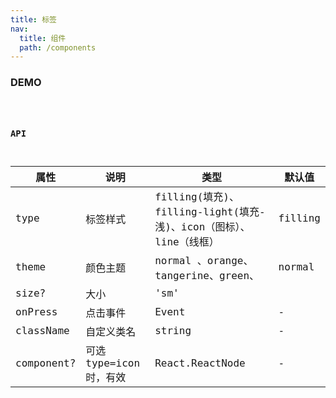 ```yaml
---
title: 标签
nav:
  title: 组件
  path: /components
---
```


### DEMO

<code src="./demo/basic.tsx" />

### API

| 属性 | 说明 | 类型 | 默认值 |
| --- | --- | --- | --- |
| type | 标签样式 | filling(填充)、filling-light(填充-浅)、icon（图标）、 line（线框）| filling |
| theme | 颜色主题 | normal 、orange、tangerine、green、| normal |
| size? | 大小 | 'sm' |  |
| onPress | 点击事件 | Event | - |
| className | 自定义类名 | string | - |
| component? | 可选type=icon时，有效 | React.ReactNode | - |
